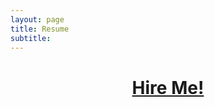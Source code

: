 ```yaml
---
layout: page
title: Resume
subtitle: 
---
```

# <center>[Hire Me!](https://github.com/ElectronicToast/electronictoast.github.io/blob/master/resources/sun_ray_resume.pdf)</center>
